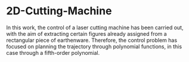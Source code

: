 # 2D-Cutting-Machine
In this work, the control of a laser cutting machine has been carried out, with the aim of extracting certain figures already assigned from a rectangular piece of earthenware. Therefore, the control problem has focused on planning the trajectory through polynomial functions, in this case through a fifth-order polynomial. 
